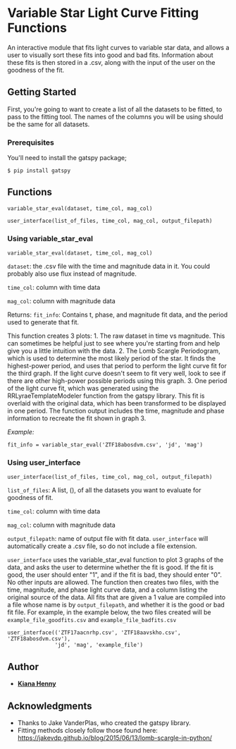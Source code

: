 # Variable Star Light Curve Fitting Functions

An interactive module that fits light curves to variable star data, and allows a user to
visually sort these fits into good and bad fits.  Information about these fits is then stored in a .csv,
along with the input of the user on the goodness of the fit.

## Getting Started

First, you're going to want to create a list of all the datasets to be fitted, to pass to the fitting tool.  The names of the columns you will be using should be the same for all datasets.

### Prerequisites

You'll need to install the gatspy package;

```
$ pip install gatspy
```

## Functions

```
variable_star_eval(dataset, time_col, mag_col)
```
```
user_interface(list_of_files, time_col, mag_col, output_filepath)
```


### Using variable_star_eval
```
variable_star_eval(dataset, time_col, mag_col)
```

`dataset`: the .csv file with the time and magnitude data in it.  You could probably also use
flux instead of magnitude.

`time_col`: column with time data

`mag_col`: column with magnitude data

Returns: `fit_info`: Contains t, phase, and magnitude fit data, and the period used to
generate that fit.

This function creates 3 plots:
      1. The raw dataset in time vs magnitude. This can sometimes be helpful just to see where
      you're starting from and help give you a little intuition with the data.
      2. The Lomb Scargle Periodogram, which is used to determine the most likely period of the star.
      It finds the highest-power period, and uses that period to perform the light curve fit for the
      third graph.  If the light curve doesn't seem to fit very well, look to see if there are other
      high-power possible periods using this graph.
      3. One period of the light curve fit, which was generated using the RRLyraeTemplateModeler
         function from the gatspy library.  This fit is overlaid with the original data, which
         has been transformed to be displayed in one period.
  The function output includes the time, magnitude and phase information to recreate the fit shown
  in graph 3.


*Example:*
```
fit_info = variable_star_eval('ZTF18abosdvm.csv', 'jd', 'mag')
```

### Using user_interface

```
user_interface(list_of_files, time_col, mag_col, output_filepath)
```

`list_of_files`: A list, (), of all the datasets you want to evaluate for goodness of fit.

`time_col`: column with time data

`mag_col`: column with magnitude data

`output_filepath`: name of output file with fit data.  `user_interface` will automatically
create a .csv file, so do not include a file extension.

`user_interface` uses the variable_star_eval function to plot 3 graphs of the data, and asks the user to determine whether the fit is good.  If the fit is good, the user should enter "1", and if the fit is bad, they should enter "0". No other inputs are allowed. The function then creates two files, with the time, magnitude, and phase light curve data, and a column listing the original source of the data. All fits that
are given a 1 value are compiled into a file whose name is by `output_filepath`, and whether it is the good or bad fit file. For example, in the example below, the two files created will be `example_file_goodfits.csv` and `example_file_badfits.csv`


```
user_interface(('ZTF17aacnrhp.csv', 'ZTF18aavskho.csv', 'ZTF18abosdvm.csv'),
               'jd', 'mag', 'example_file')
```



## Author

* [**Kiana Henny**](https://github.com/hennykf)

## Acknowledgments

* Thanks to Jake VanderPlas, who created the gatspy library.
* Fitting methods closely follow those found here: https://jakevdp.github.io/blog/2015/06/13/lomb-scargle-in-python/

